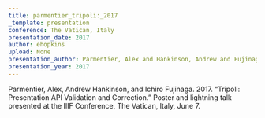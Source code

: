 ```yaml
---
title: parmentier_tripoli:_2017
_template: presentation
conference: The Vatican, Italy
presentation_date: 2017
author: ehopkins
upload: None
presentation_author: Parmentier, Alex and Hankinson, Andrew and Fujinaga, Ichiro
presentation_year: 2017
---
```

Parmentier, Alex, Andrew Hankinson, and Ichiro Fujinaga. 2017. “Tripoli: Presentation API Validation and Correction.” Poster and lightning talk presented at the IIIF Conference, The Vatican, Italy, June 7.